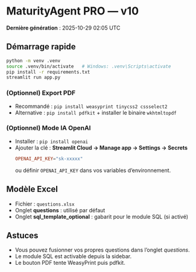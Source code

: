 # MaturityAgent PRO — v10

**Dernière génération** : 2025-10-29 02:05 UTC

## Démarrage rapide

```bash
python -m venv .venv
source .venv/bin/activate   # Windows: .venv\Scripts\activate
pip install -r requirements.txt
streamlit run app.py
```

### (Optionnel) Export PDF
- Recommandé : `pip install weasyprint tinycss2 cssselect2`
- Alternative : `pip install pdfkit` + installer le binaire `wkhtmltopdf`

### (Optionnel) Mode IA OpenAI
- Installer : `pip install openai`
- Ajouter la clé : **Streamlit Cloud → Manage app → Settings → Secrets**
  ```toml
  OPENAI_API_KEY="sk-xxxxx"
  ```
  ou définir `OPENAI_API_KEY` dans vos variables d’environnement.

## Modèle Excel
- Fichier : `questions.xlsx`
- Onglet **questions** : utilisé par défaut
- Onglet **sql_template_optional** : gabarit pour le module SQL (si activé)

## Astuces
- Vous pouvez fusionner vos propres questions dans l’onglet *questions*.
- Le module SQL est activable depuis la sidebar.
- Le bouton PDF tente WeasyPrint puis pdfkit.
